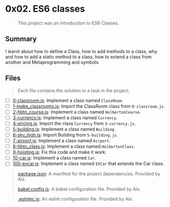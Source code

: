 # 0x02. ES6 classes

> This project was an introduction to ES6 Classes.

## Summary

I learnt about how to define a Class, how to add methods to a class, why and how to add a static method to a class, how to extend a class from another and Metaprogramming and symbols.

## Files

> Each file contains the solution to a task in the project.

- [ ] [0-classroom.js](https://github.com/Ebube-Ochemba/alx-backend-javascript/blob/main/0x02-ES6_classes/0-classroom.js): Implement a class named `ClassRoom`.
- [ ] [1-make_classrooms.js](https://github.com/Ebube-Ochemba/alx-backend-javascript/blob/main/0x02-ES6_classes/1-make_classrooms.js): Import the ClassRoom class from `0-classroom.js`.
- [ ] [2-hbtn_course.js](https://github.com/Ebube-Ochemba/alx-backend-javascript/blob/main/0x02-ES6_classes/2-hbtn_course.js): Implement a class named `HolbertonCourse`.
- [ ] [3-currency.js](https://github.com/Ebube-Ochemba/alx-backend-javascript/blob/main/0x02-ES6_classes/3-currency.js): Implement a class named `Currency`.
- [ ] [4-pricing.js](https://github.com/Ebube-Ochemba/alx-backend-javascript/blob/main/0x02-ES6_classes/4-pricing.js): Import the class `Currency` from `3-currency.js`.
- [ ] [5-building.js](https://github.com/Ebube-Ochemba/alx-backend-javascript/blob/main/0x02-ES6_classes/5-building.js): Implement a class named `Building`.
- [ ] [6-sky_high.js](https://github.com/Ebube-Ochemba/alx-backend-javascript/blob/main/0x02-ES6_classes/6-sky_high.js): Import Building from `5-building.js`.
- [ ] [7-airport.js](https://github.com/Ebube-Ochemba/alx-backend-javascript/blob/main/0x02-ES6_classes/7-airport.js): Implement a class named `Airport`.
- [ ] [8-hbtn_class.js](https://github.com/Ebube-Ochemba/alx-backend-javascript/blob/main/0x02-ES6_classes/8-hbtn_class.js): Implement a class named `HolbertonClass`.
- [ ] [9-hoisting.js](https://github.com/Ebube-Ochemba/alx-backend-javascript/blob/main/0x02-ES6_classes/9-hoisting.js): Fix this code and make it work.
- [ ] [10-car.js](https://github.com/Ebube-Ochemba/alx-backend-javascript/blob/main/0x02-ES6_classes/10-car.js): Implement a class named `Car`.
- [ ] [100-evcar.js](https://github.com/Ebube-Ochemba/alx-backend-javascript/blob/main/0x02-ES6_classes/100-evcar.js): Implement a class named `EVCar` that extends the Car class.

> [package.json](./package.json): A manifest for the project dependencies. Provided by Alx.

> [babel.config.js](./babel.config.js): A babel configuration file. Provided by Alx.

> [.eslintrc.js](./.eslintrc.js): An eslint configuration file. Provided by Alx.
